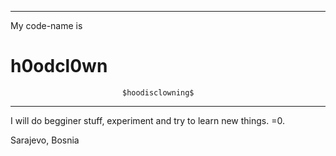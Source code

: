 * * * * * * * * * * 
My code-name is
#   h0odcl0wn
                             $hoodisclowning$
***************     
I will do begginer stuff, experiment and try to learn new things.
=0.

Sarajevo, Bosnia

